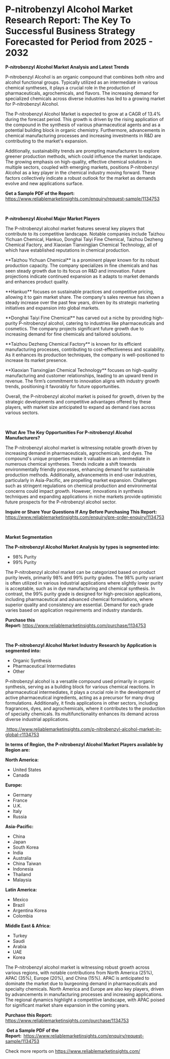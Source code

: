 <p><h1>P-nitrobenzyl Alcohol Market Research Report: The Key To Successful Business Strategy Forecasted for Period from 2025 - 2032</h1></p><p><strong>P-nitrobenzyl Alcohol Market Analysis and Latest Trends</strong></p>
<p><p>P-nitrobenzyl Alcohol is an organic compound that combines both nitro and alcohol functional groups. Typically utilized as an intermediate in various chemical syntheses, it plays a crucial role in the production of pharmaceuticals, agrochemicals, and flavors. The increasing demand for specialized chemicals across diverse industries has led to a growing market for P-nitrobenzyl Alcohol.</p><p>The P-nitrobenzyl Alcohol Market is expected to grow at a CAGR of 13.4% during the forecast period. This growth is driven by the rising application of the compound in the synthesis of various pharmaceutical agents and as a potential building block in organic chemistry. Furthermore, advancements in chemical manufacturing processes and increasing investments in R&D are contributing to the market's expansion. </p><p>Additionally, sustainability trends are prompting manufacturers to explore greener production methods, which could influence the market landscape. The growing emphasis on high-quality, effective chemical solutions in multiple sectors, coupled with emerging markets, positions P-nitrobenzyl Alcohol as a key player in the chemical industry moving forward. These factors collectively indicate a robust outlook for the market as demands evolve and new applications surface.</p></p>
<p><strong>Get a Sample PDF of the Report:&nbsp;</strong> <a href="https://www.reliablemarketinsights.com/enquiry/request-sample/1134753?utm_campaign=2624&utm_medium=2&utm_source=Github&utm_content=ia&utm_term=25032025&utm_id=p-nitrobenzyl-alcohol">https://www.reliablemarketinsights.com/enquiry/request-sample/1134753</a></p>
<p>&nbsp;</p>
<p><strong>P-nitrobenzyl Alcohol Major Market Players</strong></p>
<p><p>The P-nitrobenzyl alcohol market features several key players that contribute to its competitive landscape. Notable companies include Taizhou Yichuan Chemical, Hankuo, Donghai Taiyi Fine Chemical, Taizhou Dezheng Chemical Factory, and Xiaoxian Tianxingjian Chemical Technology, all of which have established reputations in chemical production.</p><p>**Taizhou Yichuan Chemical** is a prominent player known for its robust production capacity. The company specializes in fine chemicals and has seen steady growth due to its focus on R&D and innovation. Future projections indicate continued expansion as it adapts to market demands and enhances product quality.</p><p>**Hankuo** focuses on sustainable practices and competitive pricing, allowing it to gain market share. The company's sales revenue has shown a steady increase over the past few years, driven by its strategic marketing initiatives and expansion into global markets.</p><p>**Donghai Taiyi Fine Chemical** has carved out a niche by providing high-purity P-nitrobenzyl alcohol, catering to industries like pharmaceuticals and cosmetics. The company projects significant future growth due to increasing demand for fine chemicals and tailored solutions.</p><p>**Taizhou Dezheng Chemical Factory** is known for its efficient manufacturing processes, contributing to cost-effectiveness and scalability. As it enhances its production techniques, the company is well-positioned to increase its market presence.</p><p>**Xiaoxian Tianxingjian Chemical Technology** focuses on high-quality manufacturing and customer relationships, leading to an upward trend in revenue. The firm’s commitment to innovation aligns with industry growth trends, positioning it favorably for future opportunities.</p><p>Overall, the P-nitrobenzyl alcohol market is poised for growth, driven by the strategic developments and competitive advantages offered by these players, with market size anticipated to expand as demand rises across various sectors.</p></p>
<p>&nbsp;</p>
<p><strong>What Are The Key Opportunities For P-nitrobenzyl Alcohol Manufacturers?</strong></p>
<p><p>The P-nitrobenzyl alcohol market is witnessing notable growth driven by increasing demand in pharmaceuticals, agrochemicals, and dyes. The compound's unique properties make it valuable as an intermediate in numerous chemical syntheses. Trends indicate a shift towards environmentally friendly processes, enhancing demand for sustainable production methods. Additionally, advancements in end-user industries, particularly in Asia-Pacific, are propelling market expansion. Challenges such as stringent regulations on chemical production and environmental concerns could impact growth. However, innovations in synthesis techniques and expanding applications in niche markets provide optimistic future prospects for the P-nitrobenzyl alcohol sector.</p></p>
<p><strong>Inquire or Share Your Questions If Any Before Purchasing This Report:</strong> <a href="https://www.reliablemarketinsights.com/enquiry/pre-order-enquiry/1134753?utm_campaign=2624&utm_medium=2&utm_source=Github&utm_content=ia&utm_term=25032025&utm_id=p-nitrobenzyl-alcohol">https://www.reliablemarketinsights.com/enquiry/pre-order-enquiry/1134753</a></p>
<p>&nbsp;</p>
<p><strong>Market Segmentation</strong></p>
<p><strong>The P-nitrobenzyl Alcohol Market Analysis by types is segmented into:</strong></p>
<p><ul><li>98% Purity</li><li>99% Purity</li></ul></p>
<p><p>The P-nitrobenzyl alcohol market can be categorized based on product purity levels, primarily 98% and 99% purity grades. The 98% purity variant is often utilized in various industrial applications where slightly lower purity is acceptable, such as in dye manufacturing and chemical synthesis. In contrast, the 99% purity grade is designed for high-precision applications, including pharmaceutical and advanced chemical formulations, where superior quality and consistency are essential. Demand for each grade varies based on application requirements and industry standards.</p></p>
<p><strong>Purchase this Report:&nbsp;</strong><a href="https://www.reliablemarketinsights.com/purchase/1134753?utm_campaign=2624&utm_medium=2&utm_source=Github&utm_content=ia&utm_term=25032025&utm_id=p-nitrobenzyl-alcohol">https://www.reliablemarketinsights.com/purchase/1134753</a></p>
<p>&nbsp;</p>
<p><strong>The P-nitrobenzyl Alcohol Market Industry Research by Application is segmented into:</strong></p>
<p><ul><li>Organic Synthesis</li><li>Pharmaceutical Intermediates</li><li>Other</li></ul></p>
<p><p>P-nitrobenzyl alcohol is a versatile compound used primarily in organic synthesis, serving as a building block for various chemical reactions. In pharmaceutical intermediates, it plays a crucial role in the development of active pharmaceutical ingredients, acting as a precursor for many drug formulations. Additionally, it finds applications in other sectors, including fragrances, dyes, and agrochemicals, where it contributes to the production of specialty chemicals. Its multifunctionality enhances its demand across diverse industrial applications.</p></p>
<p><a href="https://www.reliablemarketinsights.com/p-nitrobenzyl-alcohol-market-in-global-r1134753?utm_campaign=2624&utm_medium=2&utm_source=Github&utm_content=ia&utm_term=25032025&utm_id=p-nitrobenzyl-alcohol">&nbsp;https://www.reliablemarketinsights.com/p-nitrobenzyl-alcohol-market-in-global-r1134753</a></p>
<p><strong>In terms of Region, the P-nitrobenzyl Alcohol Market Players available by Region are:</strong></p>
<p>
    <p> <strong> North America: </strong>
        <ul>
            <li>United States</li>
            <li>Canada</li>
        </ul>
        </p> 
    <p> <strong> Europe: </strong>
        <ul>
            <li>Germany</li>
            <li>France</li>
            <li>U.K.</li>
            <li>Italy</li>
            <li>Russia</li>
        </ul>
        </p> 
    <p> <strong> Asia-Pacific: </strong>
        <ul>
            <li>China</li>
            <li>Japan</li>
            <li>South Korea</li>
            <li>India</li>
            <li>Australia</li>
            <li>China Taiwan</li>
            <li>Indonesia</li>
            <li>Thailand</li>
            <li>Malaysia</li>
        </ul>
        </p> 
    <p> <strong> Latin America: </strong>
        <ul>
            <li>Mexico</li>
            <li>Brazil</li>
            <li>Argentina Korea</li>
            <li>Colombia</li>
        </ul>
        </p> 
    <p> <strong> Middle East & Africa: </strong>
        <ul>
            <li>Turkey</li>
            <li>Saudi</li>
            <li>Arabia</li>
            <li>UAE</li>
            <li>Korea</li>
        </ul>
    </p>
    </p>
<p><p>The P-nitrobenzyl alcohol market is witnessing robust growth across various regions, with notable contributions from North America (25%), APAC (35%), Europe (20%), and China (15%). APAC is anticipated to dominate the market due to burgeoning demand in pharmaceuticals and specialty chemicals. North America and Europe are also key players, driven by advancements in manufacturing processes and increasing applications. The regional dynamics highlight a competitive landscape, with APAC poised for significant market share expansion in the coming years.</p></p>
<p><strong>Purchase this Report: </strong><a href="https://www.reliablemarketinsights.com/purchase/1134753?utm_campaign=2624&utm_medium=2&utm_source=Github&utm_content=ia&utm_term=25032025&utm_id=p-nitrobenzyl-alcohol">https://www.reliablemarketinsights.com/purchase/1134753</a></p>
<p>&nbsp;<strong>Get a Sample PDF of the Report:&nbsp;&nbsp;</strong><a href="https://www.reliablemarketinsights.com/enquiry/request-sample/1134753?utm_campaign=2624&utm_medium=2&utm_source=Github&utm_content=ia&utm_term=25032025&utm_id=p-nitrobenzyl-alcohol">https://www.reliablemarketinsights.com/enquiry/request-sample/1134753</a></p>
<p><strong></strong></p>
<p>Check more reports on <a href="https://www.reliablemarketinsights.com/?utm_campaign=2624&utm_medium=2&utm_source=Github&utm_content=ia&utm_term=25032025&utm_id=p-nitrobenzyl-alcohol">https://www.reliablemarketinsights.com/</a></p>